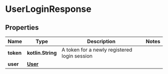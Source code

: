 
# UserLoginResponse

## Properties
Name | Type | Description | Notes
------------ | ------------- | ------------- | -------------
**token** | **kotlin.String** | A token for a newly registered login session | 
**user** | [**User**](User.md) |  | 



